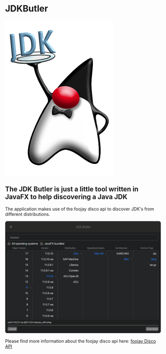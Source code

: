 # JDKButler

![Logo](https://github.com/HanSolo/jdkbutler/raw/main/JDK_Butler_Duke.png)

## The JDK Butler is just a little tool written in JavaFX to help discovering a Java JDK

The application makes use of the foojay disco api to discover JDK's from different distributions.

![Screenshot](https://github.com/HanSolo/jdkbutler/raw/main/JDKButler.png)

Please find more information about the foojay disco api here:
[foojay Disco API](https://github.com/foojay2020/discoapi)